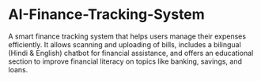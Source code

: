# AI-Finance-Tracking-System
A smart finance tracking system that helps users manage their expenses efficiently. It allows scanning and uploading of bills, includes a bilingual (Hindi &amp; English) chatbot for financial assistance, and offers an educational section to improve financial literacy on topics like banking, savings, and loans.
